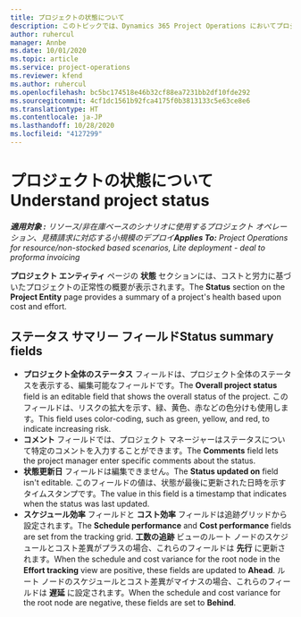 ```yaml
---
title: プロジェクトの状態について
description: このトピックでは、Dynamics 365 Project Operations においてプロジェクトに割り当てられた状態ついて説明します。
author: ruhercul
manager: Annbe
ms.date: 10/01/2020
ms.topic: article
ms.service: project-operations
ms.reviewer: kfend
ms.author: ruhercul
ms.openlocfilehash: bc5bc174518e46b32cf88ea7231bb2df10fde292
ms.sourcegitcommit: 4cf1dc1561b92fca4175f0b3813133c5e63ce8e6
ms.translationtype: HT
ms.contentlocale: ja-JP
ms.lasthandoff: 10/28/2020
ms.locfileid: "4127299"
---
```

# <a name="understand-project-status"></a><span data-ttu-id="7f6b0-103">プロジェクトの状態について</span><span class="sxs-lookup"><span data-stu-id="7f6b0-103">Understand project status</span></span>

<span data-ttu-id="7f6b0-104">_**適用対象 :** リソース/非在庫ベースのシナリオに使用するプロジェクト オペレーション、見積請求に対応する小規模のデプロイ_</span><span class="sxs-lookup"><span data-stu-id="7f6b0-104">_**Applies To:** Project Operations for resource/non-stocked based scenarios, Lite deployment - deal to proforma invoicing_</span></span>


<span data-ttu-id="7f6b0-105">**プロジェクト エンティティ** ページの **状態** セクションには、コストと労力に基づいたプロジェクトの正常性の概要が表示されます。</span><span class="sxs-lookup"><span data-stu-id="7f6b0-105">The **Status** section on the **Project Entity** page provides a summary of a project's health based upon cost and effort.</span></span>


## <a name="status-summary-fields"></a><span data-ttu-id="7f6b0-106">ステータス サマリー フィールド</span><span class="sxs-lookup"><span data-stu-id="7f6b0-106">Status summary fields</span></span>

- <span data-ttu-id="7f6b0-107">**プロジェクト全体のステータス** フィールドは、プロジェクト全体のステータスを表示する、編集可能なフィールドです。</span><span class="sxs-lookup"><span data-stu-id="7f6b0-107">The **Overall project status** field is an editable field that shows the overall status of the project.</span></span> <span data-ttu-id="7f6b0-108">このフィールドは、リスクの拡大を示す、緑、黄色、赤などの色分けも使用します。</span><span class="sxs-lookup"><span data-stu-id="7f6b0-108">This field uses color-coding, such as green, yellow, and red, to indicate increasing risk.</span></span> 
- <span data-ttu-id="7f6b0-109">**コメント** フィールドでは、プロジェクト マネージャーはステータスについて特定のコメントを入力することができます。</span><span class="sxs-lookup"><span data-stu-id="7f6b0-109">The **Comments** field lets the project manager enter specific comments about the status.</span></span> 
- <span data-ttu-id="7f6b0-110">**状態更新日** フィールドは編集できません。</span><span class="sxs-lookup"><span data-stu-id="7f6b0-110">The **Status updated on** field isn't editable.</span></span> <span data-ttu-id="7f6b0-111">このフィールドの値は、状態が最後に更新された日時を示すタイムスタンプです。</span><span class="sxs-lookup"><span data-stu-id="7f6b0-111">The value in this field is a timestamp that indicates when the status was last updated.</span></span>
- <span data-ttu-id="7f6b0-112">**スケジュール効率** フィールドと **コスト効率** フィールドは追跡グリッドから設定されます。</span><span class="sxs-lookup"><span data-stu-id="7f6b0-112">The **Schedule performance** and **Cost performance** fields are set from the tracking grid.</span></span> <span data-ttu-id="7f6b0-113">**工数の追跡** ビューのルート ノードのスケジュールとコスト差異がプラスの場合、これらのフィールドは **先行** に更新されます。</span><span class="sxs-lookup"><span data-stu-id="7f6b0-113">When the schedule and cost variance for the root node in the **Effort tracking** view are positive, these fields are updated to **Ahead**.</span></span> <span data-ttu-id="7f6b0-114">ルート ノードのスケジュールとコスト差異がマイナスの場合、これらのフィールドは **遅延** に設定されます。</span><span class="sxs-lookup"><span data-stu-id="7f6b0-114">When the schedule and cost variance for the root node are negative, these fields are set to **Behind**.</span></span>
